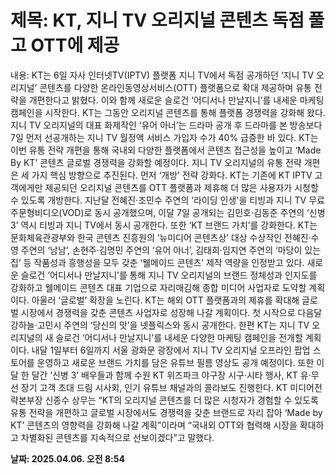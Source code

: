 # **제목: KT, 지니 TV 오리지널 콘텐츠 독점 풀고 OTT에 제공**

  내용: KT는 6일 자사 인터넷TV(IPTV) 플랫폼 지니 TV에서 독점 공개하던 ‘지니 TV 오리지널’ 콘텐츠를 다양한 온라인동영상서비스(OTT) 플랫폼으로 확대 제공하며 유통 전략을 개편한다고 밝혔다. 이와 함께 새로운 슬로건 ‘어디서나 만날지니’를 내세운 마케팅 캠페인을 시작한다.    KT는 그동안 오리지널 콘텐츠를 통해 플랫폼 경쟁력을 강화해 왔다. 지니 TV 오리지널의 대표 화제작인 ‘유어 아너’는 드라마 공개 후 드라마를 본 방송보다 7일 먼저 선공개하는 지니 TV 월정액 서비스 가입자 수가 40% 급증한 바 있다.    KT는 이번 유통 전략 개편을 통해 국내외 다양한 플랫폼에서 콘텐츠 접근성을 높이고 ‘Made By KT’ 콘텐츠 글로벌 경쟁력을 강화할 예정이다.    지니 TV 오리지널의 유통 전략 개편은 세 가지 핵심 방향으로 추진된다.    먼저 ‘개방’ 전략 강화다. KT는 기존에 KT IPTV 고객에게만 제공되던 오리지널 콘텐츠를 OTT 플랫폼과 제휴해 더 많은 사용자가 시청할 수 있도록 개방한다. 지난달 전혜진·조민수 주연의 ‘라이딩 인생'을 티빙과 지니 TV 무료 주문형비디오(VOD)로 동시 공개했으며, 이달 7일 공개되는 김민호·김동준 주연의 ‘신병 3’ 역시 티빙과 지니 TV에서 동시 공개한다.    또한 ‘KT 브랜드 가치’를 강화한다. KT는 문화체육관광부와 한국 콘텐츠 진흥원의 ‘뉴미디어 콘텐츠상’ 대상 수상작인 전혜진·수영 주연의 ‘남남’, 손현주·김명민 주연의 ‘유어 아너’, 김태희·임지연 주연의 ‘마당이 있는 집’ 등 작품성과 흥행성을 모두 갖춘 ‘웰메이드 콘텐츠’ 제작 역량을 인정받고 있다. 새로운 슬로건 ’어디서나 만날지니’를 통해 지니 TV 오리지널의 브랜드 정체성과 인지도를 강화하고 웰메이드 콘텐츠 대표 기업으로 자리매김해 종합 미디어 사업자로 도약할 계획이다.    아울러 ‘글로벌’ 확장을 노린다. KT는 해외 OTT 플랫폼과의 제휴를 확대해 글로벌 시장에서 경쟁력을 갖춘 콘텐츠 사업자로 성장해 나갈 계획이다. 첫 시작으로 다음달 강하늘·고민시 주연의 ‘당신의 맛’을 넷플릭스와 동시 공개한다.    한편 KT는 지니 TV 오리지널의 새 슬로건 ‘어디서나 만날지니’를 내세운 다양한 마케팅 캠페인을 전개할 계획이다. 내달 1일부터 6일까지 서울 광화문 광장에서 지니 TV 오리지널 오프라인 팝업 스토어를 운영하고 새로운 브랜드 가치를 담은 유튜브 필름 영상도 공개 예정이다. 또한 이달 한 달간 ‘신병 3’ 배우들과 함께 수원 KT 위즈파크 야구장 시구·시타 행사, KT 유·무선 장기 고객 초대 드림 시사회, 인기 유튜브 채널과의 콜라보도 진행한다.    KT 미디어전략본부장 신종수 상무는 “KT의 오리지널 콘텐츠를 더 많은 시청자가 경험할 수 있도록 유통 전략을 개편하고 글로벌 시장에서도 경쟁력을 갖춘 브랜드로 자리 잡아 ‘Made by KT’ 콘텐츠의 영향력을 강화해 나갈 계획”이라며 “국내외 OTT와 협력해 시장을 확대하고 차별화된 콘텐츠를 지속적으로 선보이겠다”고 말했다.

  **날짜: 2025.04.06. 오전 8:54**